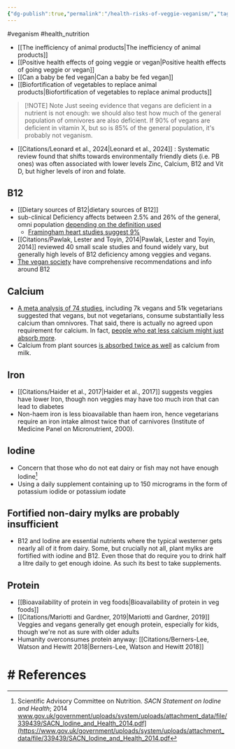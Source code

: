 ```yaml
---
{"dg-publish":true,"permalink":"/health-risks-of-veggie-veganism/","tags":["#veganism","#health_nutrition"],"created":"2025-10-23T17:42:41.969+01:00","updated":"2025-10-23T18:06:08.618+01:00"}
---
```


#veganism #health_nutrition 

- [[The inefficiency of animal products\|The inefficiency of animal products]] 
- [[Positive health effects of going veggie or vegan\|Positive health effects of going veggie or vegan]]
- [[Can a baby be fed vegan\|Can a baby be fed vegan]]
- [[Biofortification of vegetables to replace animal products\|Biofortification of vegetables to replace animal products]] 

> [!NOTE] Note
> Just seeing evidence that vegans are deficient in a nutrient is not enough: we should also test how much of the general population of omnivores are also deficient. If 90% of vegans are deficient in vitamin X, but so is 85% of the general population, it's probably not veganism.

- [[Citations/Leonard et al., 2024\|Leonard et al., 2024]] : Systematic review found that shifts towards environmentally friendly diets (i.e. PB ones) was often associated with lower levels Zinc, Calcium, B12 and Vit D, but higher levels of iron and folate.

## B12
- [[Dietary sources of B12\|dietary sources of B12]] 
- sub-clinical Deficiency affects between 2.5% and 26% of the general, omni population [depending on the definition used](https://www.nature.com/articles/nrdp201740)
	- [Framingham heart studies suggest 9%](https://agresearchmag.ars.usda.gov/ar/archive/2000/aug/vita0800.pdf)
- [[Citations/Pawlak, Lester and Toyin, 2014\|Pawlak, Lester and Toyin, 2014]] reviewed 40 small scale studies and found widely vary, but generally high levels of B12 deficiency among veggies and vegans. 
- [The vegan society](https://www.vegansociety.com/resources/nutrition-and-health/nutrients/vitamin-b12/what-every-vegan-should-know-about-vitamin-b12) have comprehensive recommendations and info around B12

## Calcium
- [A meta analysis of 74 studies](https://www.tandfonline.com/doi/full/10.1080/10408398.2022.2084027?src=recsys), including 7k vegans and 51k vegetarians suggested that vegans, but not vegetarians, consume substantially less calcium than omnivores. That said, there is actually no agreed upon requirement for calcium. In fact, [people who eat less calcium might just absorb more](https://www.youtube.com/watch?v=OuiGrT6aSvQ). 
- Calcium from plant sources [is absorbed twice as well](https://nutritionfacts.org/video/plant-vs-cow-calcium-2/) as calcium from milk. 

## Iron
- [[Citations/Haider et al., 2017\|Haider et al., 2017]] suggests veggies have lower Iron, though non veggies may have too much iron that can lead to diabetes
- Non-haem iron is less bioavailable than haem iron, hence vegetarians require an iron intake almost twice that of carnivores (Institute of Medicine Panel on Micronutrient, 2000).
## Iodine
- Concern that those who do not eat dairy or fish may not have enough Iodine[^3]
- Using a daily supplement containing up to 150 micrograms in the form of potassium iodide or potassium iodate

## Fortified non-dairy mylks are probably insufficient
- B12 and Iodine are essential nutrients where the typical westerner gets nearly all of it from dairy. Some, but crucially not all, plant mylks are fortified with iodine and B12. Even those that do require you to drink half a litre daily to get enough idoine. As such its best to take supplements.
## Protein
- [[Bioavailability of protein in veg foods\|Bioavailability of protein in veg foods]] 
- [[Citations/Mariotti and Gardner, 2019\|Mariotti and Gardner, 2019]] Veggies and vegans generally get enough protein, especially for kids, though we're not as sure with older adults
- Humanity overconsumes protein anyway: [[Citations/Berners-Lee, Watson and Hewitt 2018\|Berners-Lee, Watson and Hewitt 2018]]
# # References

[^2]: https://agresearchmag.ars.usda.gov/ar/archive/2000/aug/vita0800.pdf
[^3]: Scientific Advisory Committee on Nutrition. _SACN Statement on Iodine and Health_; 2014 www.gov.uk/government/uploads/system/uploads/attachment_data/file/339439/SACN_Iodine_and_Health_2014.pdf](https://www.gov.uk/government/uploads/system/uploads/attachment_data/file/339439/SACN_Iodine_and_Health_2014.pdf 